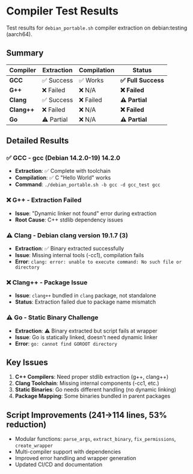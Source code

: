 # Compiler Test Results

Test results for `debian_portable.sh` compiler extraction on debian:testing (aarch64).

## Summary

| Compiler | Extraction | Compilation | Status |
|----------|------------|-------------|---------|
| **GCC**      | ✅ Success | ✅ Works    | **✅ Full Success** |
| **G++**      | ❌ Failed  | ❌ N/A      | **❌ Failed** |
| **Clang**    | ✅ Success | ❌ Failed   | **⚠️ Partial** |
| **Clang++**  | ❌ Failed  | ❌ N/A      | **❌ Failed** |
| **Go**       | ⚠️ Partial | ❌ N/A      | **⚠️ Partial** |

## Detailed Results

### ✅ GCC - gcc (Debian 14.2.0-19) 14.2.0
- **Extraction**: ✅ Complete with toolchain
- **Compilation**: ✅ C "Hello World" works
- **Command**: `./debian_portable.sh -b gcc -d gcc_test gcc`

### ❌ G++ - Extraction Failed  
- **Issue**: "Dynamic linker not found" error during extraction
- **Root Cause**: C++ stdlib dependency issues

### ⚠️ Clang - Debian clang version 19.1.7 (3)
- **Extraction**: ✅ Binary extracted successfully  
- **Issue**: Missing internal tools (-cc1), compilation fails
- **Error**: `clang: error: unable to execute command: No such file or directory`

### ❌ Clang++ - Package Issue
- **Issue**: `clang++` bundled in `clang` package, not standalone
- **Status**: Extraction failed due to package name mismatch

### ⚠️ Go - Static Binary Challenge
- **Extraction**: ⚠️ Binary extracted but script fails at wrapper
- **Issue**: Go is statically linked, doesn't need dynamic linker
- **Error**: `go: cannot find GOROOT directory`

## Key Issues

1. **C++ Compilers**: Need proper stdlib extraction (g++, clang++)
2. **Clang Toolchain**: Missing internal components (-cc1, etc.)
3. **Static Binaries**: Go needs different handling (no dynamic linking)
4. **Package Mapping**: Some binaries bundled in parent packages

## Script Improvements (241→114 lines, 53% reduction)

- Modular functions: `parse_args`, `extract_binary`, `fix_permissions`, `create_wrapper`
- Multi-compiler support with dependencies
- Improved error handling and wrapper generation
- Updated CI/CD and documentation